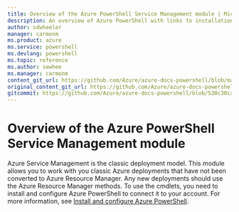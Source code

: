 ```yaml
---
title: Overview of the Azure PowerShell Service Management module | Microsoft Docs
description: An overview of Azure PowerShell with links to installation and configuration.
author: sdwheeler
manager: carmonm
ms.product: azure
ms.service: powershell
ms.devlang: powershell
ms.topic: reference
ms.author: sewhee
ms.manager: carmonm
content_git_url: https://github.com/Azure/azure-docs-powershell/blob/master/azureps-cmdlets-docs/ServiceManagement/docs-conceptual/overview.md
original_content_git_url: https://github.com/Azure/azure-docs-powershell/blob/master/azureps-cmdlets-docs/ServiceManagement/docs-conceptual/overview.md
gitcommit: https://github.com/Azure/azure-docs-powershell/blob/538c30ca93f595f021fb665eedd873027e224d2a
---
```


# Overview of the Azure PowerShell Service Management module

Azure Service Management is the classic deployment model. This module allows you to work with you
classic Azure deployments that have not been converted to Azure Resource Manager. Any new
deployments should use the Azure Resource Manager methods. To use the cmdlets, you need to install
and configure Azure PowerShell to connect it to your account. For more information, see
[Install and configure Azure PowerShell](install-azure-ps.md).
